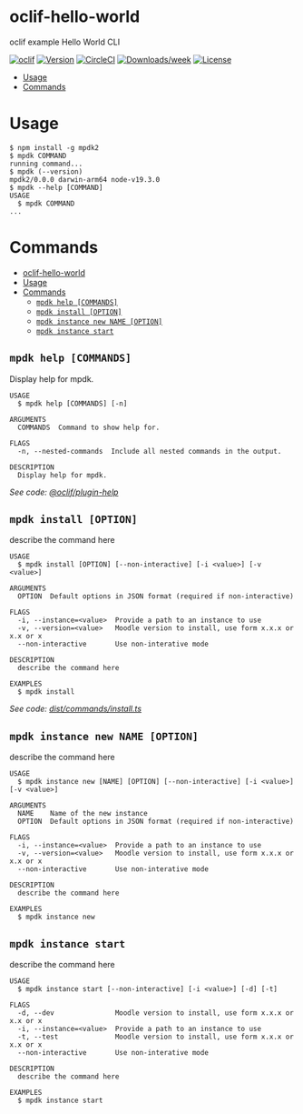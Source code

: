 oclif-hello-world
=================

oclif example Hello World CLI

[![oclif](https://img.shields.io/badge/cli-oclif-brightgreen.svg)](https://oclif.io)
[![Version](https://img.shields.io/npm/v/oclif-hello-world.svg)](https://npmjs.org/package/oclif-hello-world)
[![CircleCI](https://circleci.com/gh/oclif/hello-world/tree/main.svg?style=shield)](https://circleci.com/gh/oclif/hello-world/tree/main)
[![Downloads/week](https://img.shields.io/npm/dw/oclif-hello-world.svg)](https://npmjs.org/package/oclif-hello-world)
[![License](https://img.shields.io/npm/l/oclif-hello-world.svg)](https://github.com/oclif/hello-world/blob/main/package.json)

<!-- toc -->
* [Usage](#usage)
* [Commands](#commands)
<!-- tocstop -->
# Usage
<!-- usage -->
```sh-session
$ npm install -g mpdk2
$ mpdk COMMAND
running command...
$ mpdk (--version)
mpdk2/0.0.0 darwin-arm64 node-v19.3.0
$ mpdk --help [COMMAND]
USAGE
  $ mpdk COMMAND
...
```
<!-- usagestop -->
# Commands
<!-- commands -->
- [oclif-hello-world](#oclif-hello-world)
- [Usage](#usage)
- [Commands](#commands)
  - [`mpdk help [COMMANDS]`](#mpdk-help-commands)
  - [`mpdk install [OPTION]`](#mpdk-install-option)
  - [`mpdk instance new NAME [OPTION]`](#mpdk-instance-new-name-option)
  - [`mpdk instance start`](#mpdk-instance-start)

## `mpdk help [COMMANDS]`

Display help for mpdk.

```
USAGE
  $ mpdk help [COMMANDS] [-n]

ARGUMENTS
  COMMANDS  Command to show help for.

FLAGS
  -n, --nested-commands  Include all nested commands in the output.

DESCRIPTION
  Display help for mpdk.
```

_See code: [@oclif/plugin-help](https://github.com/oclif/plugin-help/blob/v5.2.2/src/commands/help.ts)_

## `mpdk install [OPTION]`

describe the command here

```
USAGE
  $ mpdk install [OPTION] [--non-interactive] [-i <value>] [-v <value>]

ARGUMENTS
  OPTION  Default options in JSON format (required if non-interactive)

FLAGS
  -i, --instance=<value>  Provide a path to an instance to use
  -v, --version=<value>   Moodle version to install, use form x.x.x or x.x or x
  --non-interactive       Use non-interative mode

DESCRIPTION
  describe the command here

EXAMPLES
  $ mpdk install
```

_See code: [dist/commands/install.ts](https://github.com/mattiabonzi/mpdk2/blob/v0.0.0/dist/commands/install.ts)_

## `mpdk instance new NAME [OPTION]`

describe the command here

```
USAGE
  $ mpdk instance new [NAME] [OPTION] [--non-interactive] [-i <value>] [-v <value>]

ARGUMENTS
  NAME    Name of the new instance
  OPTION  Default options in JSON format (required if non-interactive)

FLAGS
  -i, --instance=<value>  Provide a path to an instance to use
  -v, --version=<value>   Moodle version to install, use form x.x.x or x.x or x
  --non-interactive       Use non-interative mode

DESCRIPTION
  describe the command here

EXAMPLES
  $ mpdk instance new
```

## `mpdk instance start`

describe the command here

```
USAGE
  $ mpdk instance start [--non-interactive] [-i <value>] [-d] [-t]

FLAGS
  -d, --dev               Moodle version to install, use form x.x.x or x.x or x
  -i, --instance=<value>  Provide a path to an instance to use
  -t, --test              Moodle version to install, use form x.x.x or x.x or x
  --non-interactive       Use non-interative mode

DESCRIPTION
  describe the command here

EXAMPLES
  $ mpdk instance start
```
<!-- commandsstop -->



